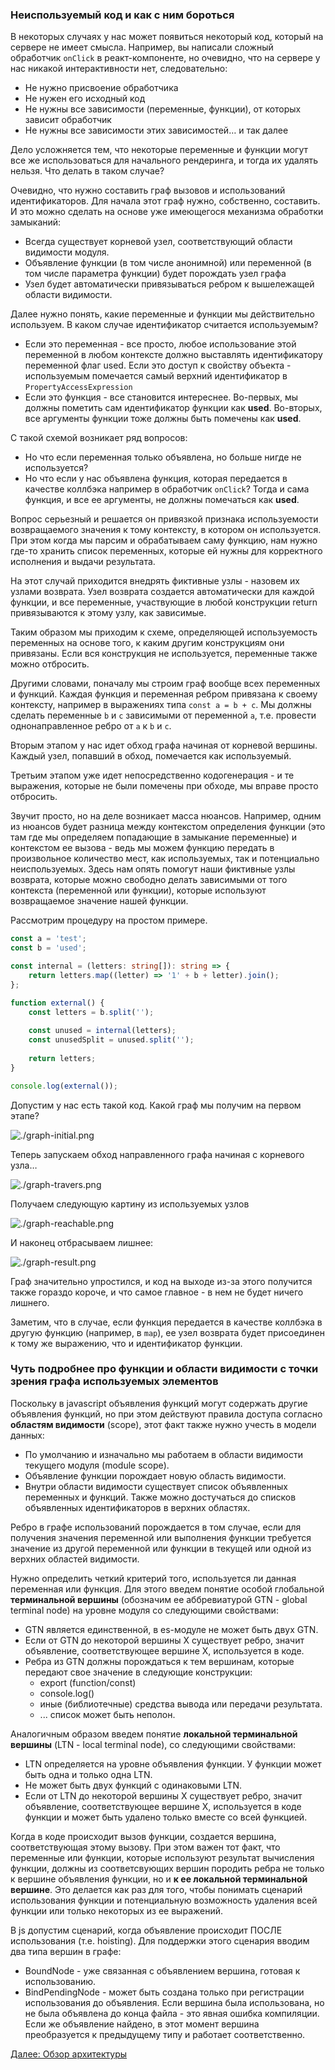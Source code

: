 ### Неиспользуемый код и как с ним бороться

В некоторых случаях у нас может появиться некоторый код, который на сервере не имеет 
смысла. Например, вы написали сложный обработчик `onClick` в реакт-компоненте, но
очевидно, что на сервере у нас никакой интерактивности нет, следовательно:
- Не нужно присвоение обработчика
- Не нужен его исходный код
- Не нужны все зависимости (переменные, функции), от которых зависит обработчик
- Не нужны все зависимости этих зависимостей… и так далее

Дело усложняется тем, что некоторые переменные и функции могут все же использоваться
для начального рендеринга, и тогда их удалять нельзя. Что делать в таком случае?

Очевидно, что нужно составить граф вызовов и использований идентификаторов. Для начала
этот граф нужно, собственно, составить. И это можно сделать на основе уже имеющегося 
механизма обработки замыканий:
- Всегда существует корневой узел, соответствующий области видимости модуля.
- Объявление функции (в том числе анонимной) или переменной (в том числе параметра 
  функции) будет порождать узел графа
- Узел будет автоматически привязываться ребром к вышележащей области видимости.

Далее нужно понять, какие переменные и функции мы действительно используем. В каком
случае идентификатор считается используемым?
- Если это переменная - все просто, любое использование этой переменной в любом 
  контексте должно выставлять идентификатору переменной флаг used. Если это доступ 
  к свойству объекта - используемым помечается самый верхний идентификатор в
  `PropertyAccessExpression`
- Если это функция - все становится интереснее. Во-первых, мы должны пометить сам 
  идентификатор функции как **used**. Во-вторых, все аргументы функции тоже должны быть
  помечены как **used**.

С такой схемой возникает ряд вопросов:
- Но что если переменная только объявлена, но больше нигде не используется?
- Но что если у нас объявлена функция, которая передается в качестве коллбэка 
  например в обработчик `onClick`? Тогда и сама функция, и все ее аргументы, не
  должны помечаться как **used**.

Вопрос серьезный и решается он привязкой признака используемости возвращаемого значения
к тому контексту, в котором он используется. При этом когда мы парсим и обрабатываем
саму функцию, нам нужно где-то хранить список переменных, которые ей нужны для 
корректного исполнения и выдачи результата.

На этот случай приходится внедрять фиктивные узлы - назовем их узлами возврата. Узел 
возврата создается автоматически для каждой функции, и все переменные, участвующие в
любой конструкции return привязываются к этому узлу, как зависимые.

Таким образом мы приходим к схеме, определяющей используемость переменных на основе 
того, к каким другим конструкциям они привязаны. Если вся конструкция не используется,
переменные также можно отбросить.

Другими словами, поначалу мы строим граф вообще всех переменных и функций. Каждая 
функция и переменная ребром привязана к своему контексту, например в выражениях типа
`const a = b + c`. Мы должны сделать переменные `b` и `c` зависимыми от переменной `a`,
т.е. провести однонаправленное ребро от `a` к `b` и `c`.

Вторым этапом у нас идет обход графа начиная от корневой вершины. Каждый узел,
попавший в обход, помечается как используемый.

Третьим этапом уже идет непосредственно кодогенерация - и те выражения, которые не
были помечены при обходе, мы вправе просто отбросить.

Звучит просто, но на деле возникает масса нюансов. Например, одним из нюансов будет
разница между контекстом определения функции (это там где мы определяем попадающие
в замыкание переменные) и контекстом ее вызова - ведь мы можем функцию передать в 
произвольное количество мест, как используемых, так и потенциально неиспользуемых. 
Здесь нам опять помогут наши фиктивные узлы возврата, которые можно свободно делать
зависимыми от того контекста (переменной или функции), которые используют возвращаемое
значение нашей функции.

Рассмотрим процедуру на простом примере.
```typescript
const a = 'test';
const b = 'used';

const internal = (letters: string[]): string => {
    return letters.map((letter) => '1' + b + letter).join();
};

function external() {
    const letters = b.split('');
    
    const unused = internal(letters);
    const unusedSplit = unused.split('');
    
    return letters;
}

console.log(external());
```
Допустим у нас есть такой код. Какой граф мы получим на первом этапе?

![./graph-initial.png](graph-initial.png)

Теперь запускаем обход направленного графа начиная с корневого узла…

![./graph-travers.png](graph-traverse.png)

Получаем следующую картину из используемых узлов

![./graph-reachable.png](graph-reachable.png)

И наконец отбрасываем лишнее:

![./graph-result.png](graph-result.png)

Граф значительно упростился, и код на выходе из-за этого получится также гораздо
короче, и что самое главное - в нем не будет ничего лишнего.

Заметим, что в случае, если функция передается в качестве коллбэка в другую функцию
(например, в `map`), ее узел возврата будет присоединен к тому же выражению, что и 
идентификатор функции.

### Чуть подробнее про функции и области видимости с точки зрения графа используемых элементов

Поскольку в javascript объявления функций могут содержать другие объявления функций, но при этом действуют правила
доступа согласно __областям видимости__ (scope), этот факт также нужно учесть в модели данных:
- По умолчанию и изначально мы работаем в области видимости текущего модуля (module scope).
- Объявление функции порождает новую область видимости.
- Внутри области видимости существует список объявленных переменных и функций. Также можно достучаться до списков
  объявленных идентификаторов в верхних областях.

Ребро в графе использований порождается в том случае, если для получения значения переменной или выполнения функции
требуется значение из другой переменной или функции в текущей или одной из верхних областей видимости.

Нужно определить четкий критерий того, используется ли данная переменная или функция. Для этого введем понятие
особой глобальной __терминальной вершины__ (обозначим ее аббревиатурой GTN - global terminal node) на уровне
модуля со следующими свойствами:
- GTN является единственной, в es-модуле не может быть двух GTN.
- Если от GTN до некоторой вершины X существует ребро, значит объявление, соответствующее вершине X, используется в коде.
- Ребра из GTN должны порождаться к тем вершинам, которые передают свое значение в следующие конструкции:
  - export (function/const)
  - console.log()
  - иные (библиотечные) средства вывода или передачи результата.
  - ... список может быть неполон.

Аналогичным образом введем понятие __локальной терминальной вершины__ (LTN - local terminal node), со следующими свойствами:
- LTN определяется на уровне объявления функции. У функции может быть одна и только одна LTN.
- Не может быть двух функций с одинаковыми LTN.
- Если от LTN до некоторой вершины X существует ребро, значит объявление, соответствующее вершине X, используется
  в коде функции и может быть удалено только вместе со всей функцией.

Когда в коде происходит вызов функции, создается вершина, соответствующая этому вызову. При этом важен тот факт, что
переменные или функции, которые используют результат вычисления функции, должны из соответсвующих вершин породить
ребра не только к вершине объявления функции, но и __к ее локальной терминальной вершине__. Это делается как раз
для того, чтобы понимать сценарий использования функции и потенциальную возможность удаления всей функции или
только некоторых из ее выражений.

В js допустим сценарий, когда объявление происходит ПОСЛЕ использования (т.е. hoisting). Для поддержки этого
сценария вводим два типа вершин в графе:
- BoundNode - уже связанная с объявлением вершина, готовая к использованию.
- BindPendingNode - может быть создана только при регистрации использования до объявления. Если вершина была использована,
  но не была объявлена до конца файла - это явная ошибка компиляции. Если же объявление найдено, в этот момент вершина преобразуется
  к предыдущему типу и работает соответственно.

[Далее: Обзор архитектуры](./basic-architecture.md)